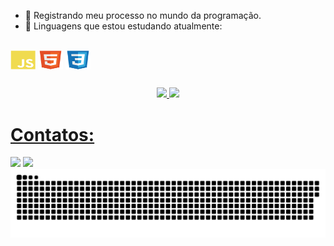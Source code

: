 - 💬 Registrando meu processo no mundo da programação.
- 🌱 Linguagens que estou estudando atualmente:
<div style="display: inline_block"><br>
  <img align="center" alt="Rafa-Js" height="30" width="40" src="https://raw.githubusercontent.com/devicons/devicon/master/icons/javascript/javascript-plain.svg">
  <img align="center" alt="Rafa-HTML" height="30" width="40" src="https://raw.githubusercontent.com/devicons/devicon/master/icons/html5/html5-original.svg">
  <img align="center" alt="Rafa-CSS" height="30" width="40" src="https://raw.githubusercontent.com/devicons/devicon/master/icons/css3/css3-original.svg">

</div>
  
  ##

</div>

<div align="center" style="display: inline">
   <a href="https://robertocarlos1007">
   <div style="display: inline_block">
      <img height="175em" src="https://github-readme-stats.vercel.app/api?username=robertocarlos1007&show_icons=true&include_all_commits=true&count_private=true&bg_color=151515&border_color=9C4E6A&title_color=d7d8c0&text_color=d1c89a&icon_color=5aa2c9"/>
      <img height="175em" src="https://github-readme-stats.vercel.app/api/top-langs/?username=robertocarlos1007&layout=compact&langs_count=7&bg_color=151515&border_color=9C4E6A&title_color=d7d8c0&text_color=d5e5e4&icon_color=5aa2c9"/>
   </div>
</div>
  
##

<h1>Contatos: </h1>
<div> 
 <a href="" target="_blank"><img src="https://img.shields.io/badge/Discord-7289DA?style=for-the-badge&logo=discord&logoColor=white" target="_blank"></a> 
  <a href = "mailto:"><img src="https://img.shields.io/badge/-Gmail-%23333?style=for-the-badge&logo=gmail&logoColor=white" target="_blank"></a>

  <picture>
  <source media="(prefers-color-scheme: dark)" srcset="https://raw.githubusercontent.com/robertocarlos1007/robertocarlos1007/output/github-contribution-grid-snake-dark.svg">
  <source media="(prefers-color-scheme: light)" srcset="https://raw.githubusercontent.com/robertocarlos1007/robertocarlos1007/output/github-contribution-grid-snake.svg">
  <img alt="github contribution grid snake animation" src="https://raw.githubusercontent.com/robertocarlos1007/robertocarlos1007/output/github-contribution-grid-snake.svg">
</picture>
</div>
  

